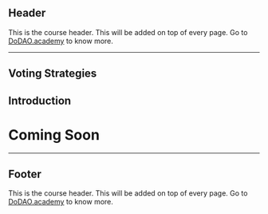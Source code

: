 ## Header
This is the course header. This will be added on top of every page. Go to [DoDAO.academy](https://www.dodao.academy) to know more.

---

## Voting Strategies


## Introduction

# Coming Soon        

    


---
## Footer
This is the course header. This will be added on top of every page. Go to [DoDAO.academy](https://www.dodao.academy) to know more.
    

